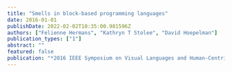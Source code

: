 ```yaml
---
title: "Smells in block-based programming languages"
date: 2016-01-01
publishDate: 2022-02-02T10:35:00.981596Z
authors: ["Felienne Hermans", "Kathryn T Stolee", "David Hoepelman"]
publication_types: ["1"]
abstract: ""
featured: false
publication: "*2016 IEEE Symposium on Visual Languages and Human-Centric Computing (VL/HCC)*"
---
```


